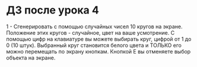 # ДЗ после урока 4

1 - Сгенерировать с помощью случайных чисел 10 кругов на экране. Положение этих кругов - случайное, цвет на ваше усмотрение. С помощью цифр на клавиатуре вы можете выбирать круг, цифрой от 1 до 0 (10 штук). Выбранный круг становится белого цвета и ТОЛЬКО его можно перемещать по экрану кнопкам. Кнопкой E вы отменяете выбор объекта на экране.